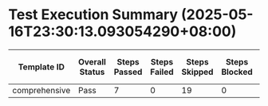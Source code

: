 # Test Execution Summary (2025-05-16T23:30:13.093054290+08:00)

| Template ID | Overall Status | Steps Passed | Steps Failed | Steps Skipped | Steps Blocked | Steps Not Run | Report File |
|-------------|----------------|--------------|--------------|---------------|---------------|---------------|-------------|
| comprehensive | Pass | 7 | 0 | 19 | 0 | 0 | comprehensive_config.toml.report.md |
